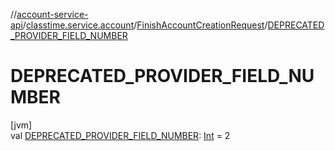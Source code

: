 //[account-service-api](../../../index.md)/[classtime.service.account](../index.md)/[FinishAccountCreationRequest](index.md)/[DEPRECATED_PROVIDER_FIELD_NUMBER](-d-e-p-r-e-c-a-t-e-d_-p-r-o-v-i-d-e-r_-f-i-e-l-d_-n-u-m-b-e-r.md)

# DEPRECATED_PROVIDER_FIELD_NUMBER

[jvm]\
val [DEPRECATED_PROVIDER_FIELD_NUMBER](-d-e-p-r-e-c-a-t-e-d_-p-r-o-v-i-d-e-r_-f-i-e-l-d_-n-u-m-b-e-r.md): [Int](https://kotlinlang.org/api/latest/jvm/stdlib/kotlin/-int/index.html) = 2
